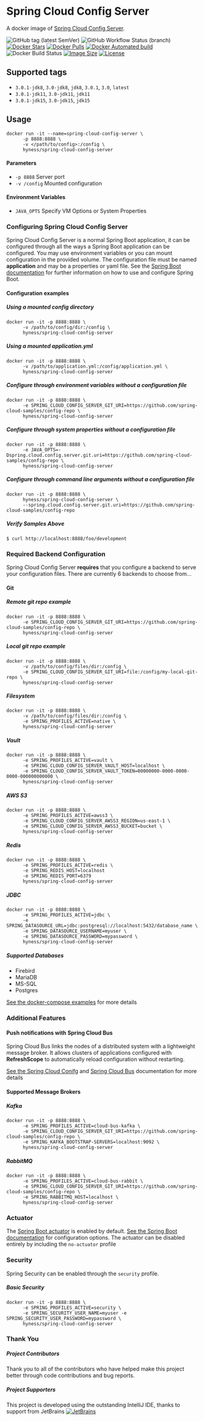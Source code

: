 # Spring Cloud Config Server
A docker image of [Spring Cloud Config Server](https://docs.spring.io/spring-cloud-config/docs/3.0.1/reference/html/).

![GitHub tag (latest SemVer)](https://img.shields.io/github/v/tag/hyness/spring-cloud-config-server?style=flat-square)
![GitHub Workflow Status (branch)](https://img.shields.io/github/workflow/status/hyness/spring-cloud-config-server/CI/master)
[![Docker Stars](https://img.shields.io/docker/stars/hyness/spring-cloud-config-server.svg?style=flat-square)](https://hub.docker.com/r/hyness/spring-cloud-config-server/)
[![Docker Pulls](https://img.shields.io/docker/pulls/hyness/spring-cloud-config-server.svg?style=flat-square)](https://hub.docker.com/r/hyness/spring-cloud-config-server)
[![Docker Automated build](https://img.shields.io/docker/automated/hyness/spring-cloud-config-server.svg?style=flat-square)](https://hub.docker.com/r/hyness/spring-cloud-config-server/builds/)
![Docker Build Status](https://img.shields.io/docker/build/hyness/spring-cloud-config-server?style=flat-square)
[![Image Size](https://images.microbadger.com/badges/image/hyness/spring-cloud-config-server.svg)](https://microbadger.com/images/hyness/spring-cloud-config-server)
[![License](https://img.shields.io/github/license/hyness/spring-cloud-config-server)](https://www.apache.org/licenses/LICENSE-2.0.html)

## Supported tags
* `3.0.1-jdk8`, `3.0-jdk8`, `jdk8`, `3.0.1`, `3.0`, `latest`
* `3.0.1-jdk11`, `3.0-jdk11`, `jdk11`
* `3.0.1-jdk15`, `3.0-jdk15`, `jdk15`

## Usage
```
docker run -it --name=spring-cloud-config-server \
      -p 8888:8888 \
      -v </path/to/config>:/config \
      hyness/spring-cloud-config-server
```

#### Parameters
* `-p 8888` Server port
* `-v /config` Mounted configuration

#### Environment Variables
* `JAVA_OPTS` Specify VM Options or System Properties

###  Configuring Spring Cloud Config Server
Spring Cloud Config Server is a normal Spring Boot application, it can be configured through all the ways a 
Spring Boot application can be configured.  You may use environment variables or you can mount configuration in 
the provided volume.  The configuration file must be named **application** and may be a properties or yaml file. 
See the [Spring Boot documentation](http://docs.spring.io/spring-boot/docs/current/reference/htmlsingle/#boot-features-external-config) 
for further information on how to use and configure Spring Boot.

#### Configuration examples

##### Using a mounted config directory
```
docker run -it -p 8888:8888 \
      -v /path/to/config/dir:/config \
      hyness/spring-cloud-config-server
```

##### Using a mounted application.yml
```
docker run -it -p 8888:8888 \
      -v /path/to/application.yml:/config/application.yml \
      hyness/spring-cloud-config-server
```
##### Configure through environment variables without a configuration file
```
docker run -it -p 8888:8888 \
      -e SPRING_CLOUD_CONFIG_SERVER_GIT_URI=https://github.com/spring-cloud-samples/config-repo \
      hyness/spring-cloud-config-server
```
##### Configure through system properties without a configuration file
```
docker run -it -p 8888:8888 \
      -e JAVA_OPTS=-Dspring.cloud.config.server.git.uri=https://github.com/spring-cloud-samples/config-repo \
      hyness/spring-cloud-config-server
```
##### Configure through command line arguments without a configuration file
```
docker run -it -p 8888:8888 \
      hyness/spring-cloud-config-server \
      --spring.cloud.config.server.git.uri=https://github.com/spring-cloud-samples/config-repo
```
##### Verify Samples Above
```
$ curl http://localhost:8888/foo/development
```

### Required Backend Configuration
Spring Cloud Config Server **requires** that you configure a backend to serve your configuration files.  There are currently 6 backends to choose from...

#### Git
##### Remote git repo example
```
docker run -it -p 8888:8888 \
      -e SPRING_CLOUD_CONFIG_SERVER_GIT_URI=https://github.com/spring-cloud-samples/config-repo \
      hyness/spring-cloud-config-server
```
##### Local git repo example
```
docker run -it -p 8888:8888 \
      -v /path/to/config/files/dir:/config \
      -e SPRING_CLOUD_CONFIG_SERVER_GIT_URI=file:/config/my-local-git-repo \
      hyness/spring-cloud-config-server
```
##### Filesystem
```
docker run -it -p 8888:8888 \
      -v /path/to/config/files/dir:/config \
      -e SPRING_PROFILES_ACTIVE=native \
      hyness/spring-cloud-config-server
```
##### Vault
```
docker run -it -p 8888:8888 \
      -e SPRING_PROFILES_ACTIVE=vault \
      -e SPRING_CLOUD_CONFIG_SERVER_VAULT_HOST=localhost \
      -e SPRING_CLOUD_CONFIG_SERVER_VAULT_TOKEN=00000000-0000-0000-0000-000000000000 \
      hyness/spring-cloud-config-server
```
##### AWS S3
```
docker run -it -p 8888:8888 \
      -e SPRING_PROFILES_ACTIVE=awss3 \
      -e SPRING_CLOUD_CONFIG_SERVER_AWSS3_REGION=us-east-1 \
      -e SPRING_CLOUD_CONFIG_SERVER_AWSS3_BUCKET=bucket \
      hyness/spring-cloud-config-server
```
##### Redis
```
docker run -it -p 8888:8888 \
      -e SPRING_PROFILES_ACTIVE=redis \
      -e SPRING_REDIS_HOST=localhost
      -e SPRING_REDIS_PORT=6379
      hyness/spring-cloud-config-server
```
##### JDBC
```
docker run -it -p 8888:8888 \
      -e SPRING_PROFILES_ACTIVE=jdbc \
      -e SPRING_DATASOURCE_URL=jdbc:postgresql://localhost:5432/database_name \
      -e SPRING_DATASOURCE_USERNAME=myuser \
      -e SPRING_DATASOURCE_PASSWORD=mypassword \
      hyness/spring-cloud-config-server
```
##### Supported Databases
* Firebird
* MariaDB
* MS-SQL
* Postgres

[See the docker-compose examples](https://github.com/hyness/spring-cloud-config-server/tree/master/examples) for more details

### Additional Features

#### Push notifications with Spring Cloud Bus

Spring Cloud Bus links the nodes of a distributed system with a lightweight message broker.  It allows clusters of 
applications configured with **RefreshScope** to automatically reload configuration without restarting.

[See the Spring Cloud Conifg](https://docs.spring.io/spring-cloud-config/docs/2.2.6.RELEASE/reference/html/#_push_notifications_and_spring_cloud_bus) and 
[Spring Cloud Bus](https://cloud.spring.io/spring-cloud-bus/reference/html) documentation for more details
    
#### Supported Message Brokers
##### Kafka
```
docker run -it -p 8888:8888 \
      -e SPRING_PROFILES_ACTIVE=cloud-bus-kafka \
      -e SPRING_CLOUD_CONFIG_SERVER_GIT_URI=https://github.com/spring-cloud-samples/config-repo \
      -e SPRING_KAFKA_BOOTSTRAP-SERVERS=localhost:9092 \
      hyness/spring-cloud-config-server
```

##### RabbitMQ
```
docker run -it -p 8888:8888 \
      -e SPRING_PROFILES_ACTIVE=cloud-bus-rabbit \
      -e SPRING_CLOUD_CONFIG_SERVER_GIT_URI=https://github.com/spring-cloud-samples/config-repo \
      -e SPRING_RABBITMQ_HOST=localhost \
      hyness/spring-cloud-config-server
```

### Actuator
The [Spring Boot actuator](https://docs.spring.io/spring-boot/docs/current/reference/htmlsingle/#production-ready) is 
enabled by default.  [See the Spring Boot documentation](https://docs.spring.io/spring-boot/docs/current/reference/htmlsingle/#actuator-properties) 
for configuration options.  The actuator can be disabled entirely by including the `no-actuator` profile

### Security
Spring Security can be enabled through the `security` profile.

##### Basic Security
```
docker run -it -p 8888:8888 \
      -e SPRING_PROFILES_ACTIVE=security \
      -e SPRING_SECURITY_USER_NAME=myuser -e SPRING_SECURITY_USER_PASSWORD=mypassword \
      hyness/spring-cloud-config-server
```
### Thank You

##### Project Contributors
Thank you to all of the contributors who have helped make this project better through code contributions and bug reports.

##### Project Supporters
This project is developed using the outstanding IntelliJ IDE, thanks to support from JetBrains
[![JetBrains](src/main/images/jetbrains-variant-4.png)](https://www.jetbrains.com/?from=spring-cloud-config-server)
